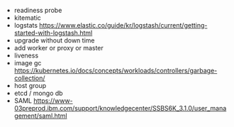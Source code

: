 - readiness probe
- kitematic
- logstats https://www.elastic.co/guide/kr/logstash/current/getting-started-with-logstash.html
- upgrade without down time
- add worker or proxy or master 
- liveness
- image gc	https://kubernetes.io/docs/concepts/workloads/controllers/garbage-collection/
- host group 
- etcd / mongo db
- SAML	https://www-03preprod.ibm.com/support/knowledgecenter/SSBS6K_3.1.0/user_management/saml.html